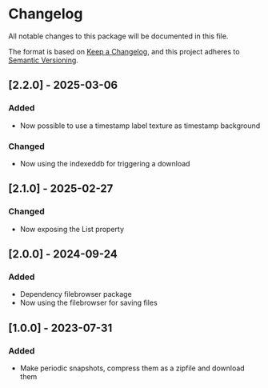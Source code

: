 ﻿# Changelog

All notable changes to this package will be documented in this file.

The format is based on [Keep a Changelog](https://keepachangelog.com/en/1.0.0/),
and this project adheres to [Semantic Versioning](https://semver.org/spec/v2.0.0.html).

## [2.2.0] - 2025-03-06

### Added

- Now possible to use a timestamp label texture as timestamp background

### Changed

- Now using the indexeddb for triggering a download

## [2.1.0] - 2025-02-27

### Changed

- Now exposing the List<Moment> property

## [2.0.0] - 2024-09-24

### Added

- Dependency filebrowser package  
- Now using the filebrowser for saving files


## [1.0.0] - 2023-07-31

### Added

- Make periodic snapshots, compress them as a zipfile and download them

